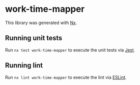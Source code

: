 # work-time-mapper

This library was generated with [Nx](https://nx.dev).

## Running unit tests

Run `nx test work-time-mapper` to execute the unit tests via [Jest](https://jestjs.io).

## Running lint

Run `nx lint work-time-mapper` to execute the lint via [ESLint](https://eslint.org/).
